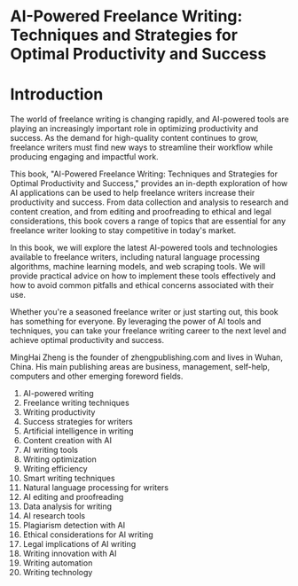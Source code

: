 # AI-Powered Freelance Writing: Techniques and Strategies for Optimal Productivity and Success

# Introduction

The world of freelance writing is changing rapidly, and AI-powered tools are playing an increasingly important role in optimizing productivity and success. As the demand for high-quality content continues to grow, freelance writers must find new ways to streamline their workflow while producing engaging and impactful work.

This book, "AI-Powered Freelance Writing: Techniques and Strategies for Optimal Productivity and Success," provides an in-depth exploration of how AI applications can be used to help freelance writers increase their productivity and success. From data collection and analysis to research and content creation, and from editing and proofreading to ethical and legal considerations, this book covers a range of topics that are essential for any freelance writer looking to stay competitive in today's market.

In this book, we will explore the latest AI-powered tools and technologies available to freelance writers, including natural language processing algorithms, machine learning models, and web scraping tools. We will provide practical advice on how to implement these tools effectively and how to avoid common pitfalls and ethical concerns associated with their use.

Whether you're a seasoned freelance writer or just starting out, this book has something for everyone. By leveraging the power of AI tools and techniques, you can take your freelance writing career to the next level and achieve optimal productivity and success.

MingHai Zheng is the founder of zhengpublishing.com and lives in Wuhan, China. His main publishing areas are business, management, self-help, computers and other emerging foreword fields.



1. AI-powered writing
2. Freelance writing techniques
3. Writing productivity
4. Success strategies for writers
5. Artificial intelligence in writing
6. Content creation with AI
7. AI writing tools
8. Writing optimization
9. Writing efficiency
10. Smart writing techniques
11. Natural language processing for writers
12. AI editing and proofreading
13. Data analysis for writing
14. AI research tools
15. Plagiarism detection with AI
16. Ethical considerations for AI writing
17. Legal implications of AI writing
18. Writing innovation with AI
19. Writing automation
20. Writing technology

